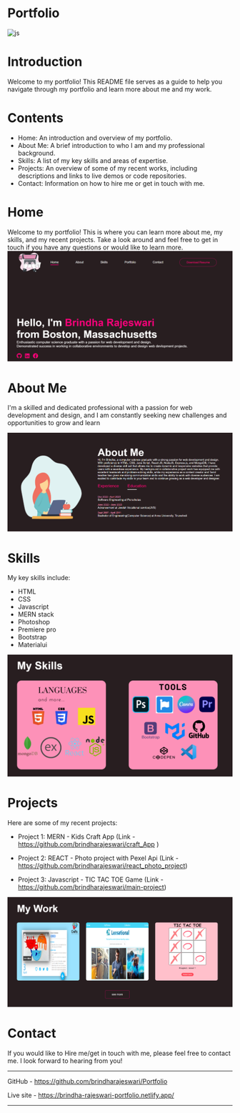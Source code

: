 # Portfolio
![js](https://encrypted-tbn0.gstatic.com/images?q=tbn:ANd9GcTnhTjHhTBuOx6X-MIZtaz4U5bbp9hmvyHheXk8fHRKl1mhVbHxfVyzOMtWDJtXUZyULYc&usqp=CAU)

# Introduction
Welcome to my portfolio! This README file serves as a guide to help you navigate through my portfolio and learn more about me and my work.

# Contents
- Home: An introduction and overview of my portfolio.
- About Me: A brief introduction to who I am and my professional background.
- Skills: A list of my key skills and areas of expertise.
- Projects: An overview of some of my recent works, including descriptions and links to live demos or code repositories.
- Contact: Information on how to hire me or get in touch with me.

# Home
Welcome to my portfolio! This is where you can learn more about me, my skills, and my recent projects. Take a look around and feel free to get in touch if you have any questions or would like to learn more.
![home](/images/home.png)

# About Me
I'm a skilled and dedicated professional with a passion for web development and design, and I am constantly seeking new challenges and opportunities to grow and learn

![about](/images/about.png)

# Skills
My key skills include:

- HTML
- CSS
- Javascript
- MERN stack
- Photoshop
- Premiere pro
- Bootstrap
- Materialui

![skills](/images/skills.png)

# Projects
Here are some of my recent projects:

- Project 1: MERN - Kids Craft App (Link - https://github.com/brindharajeswari/craft_App )

- Project 2: REACT - Photo project with Pexel Api (Link - https://github.com/brindharajeswari/react_photo_project)

- Project 3: Javascript - TIC TAC TOE Game (Link - https://github.com/brindharajeswari/main-project)

![works](/images/proj.png)

# Contact
If you would like to Hire me/get in touch with me, please feel free to contact me. I look forward to hearing from you!


------------------------------------------------------------------------

GitHub - https://github.com/brindharajeswari/Portfolio

Live site - https://brindha-rajeswari-portfolio.netlify.app/

--------------------------------------------------------------------------
